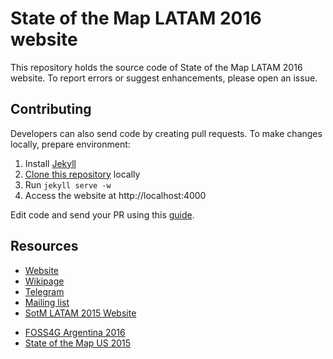 # State of the Map LATAM 2016 website

This repository holds the source code of State of the Map LATAM 2016 website. To report errors or suggest enhancements, please open an issue.

## Contributing

Developers can also send code by creating pull requests. To make changes locally, prepare environment:

1. Install [Jekyll](https://jekyllrb.com/docs/installation/)
2. [Clone this repository](https://help.github.com/articles/cloning-a-repository/) locally
3. Run `jekyll serve -w`
4. Access the website at http://localhost:4000

Edit code and send your PR using this [guide](https://help.github.com/articles/using-pull-requests/).

## Resources

* [Website](sotm.osmlatam.org)
* [Wikipage](http://wiki.openstreetmap.org/wiki/State_of_the_Map_Latam_2016)
* [Telegram](https://telegram.me/OSMLatam)
* [Mailing list](https://lists.openstreetmap.org/listinfo/talk-latam)
* [SotM LATAM 2015 Website](http://www.openstreetmap.cl/sotm)
- [FOSS4G Argentina 2016](http://www.foss4g-ar.org)
- [State of the Map US 2015](http://stateofthemap.us/2015)
